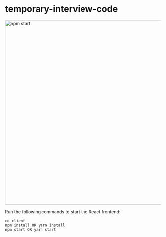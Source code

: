 # temporary-interview-code

<img src='https://i.ibb.co/nwGG1v2/Screen-Shot-2020-01-30-at-4-09-46-PM.png' width='600' alt='npm start'>

Run the following commands to start the React frontend:

```
cd client
npm install OR yarn install
npm start OR yarn start
 ```
